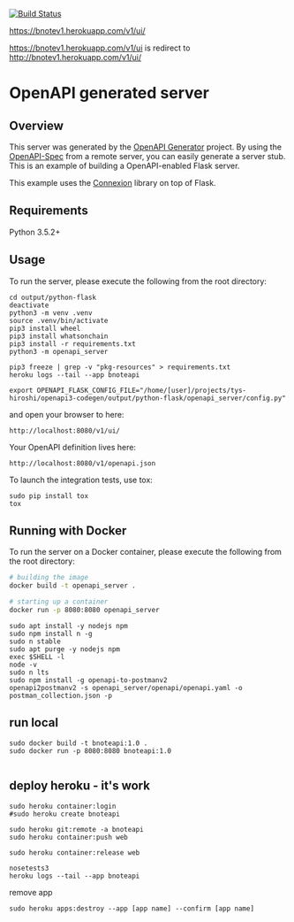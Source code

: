 [![Build Status](https://travis-ci.org/tys-hiroshi/bnoteapi.svg?branch=develop)](https://travis-ci.org/tys-hiroshi/bnoteapi)

https://bnotev1.herokuapp.com/v1/ui/

https://bnotev1.herokuapp.com/v1/ui is redirect to http://bnotev1.herokuapp.com/v1/ui/

# OpenAPI generated server

## Overview
This server was generated by the [OpenAPI Generator](https://openapi-generator.tech) project. By using the
[OpenAPI-Spec](https://openapis.org) from a remote server, you can easily generate a server stub.  This
is an example of building a OpenAPI-enabled Flask server.

This example uses the [Connexion](https://github.com/zalando/connexion) library on top of Flask.

## Requirements
Python 3.5.2+

## Usage
To run the server, please execute the following from the root directory:

```
cd output/python-flask
deactivate
python3 -m venv .venv
source .venv/bin/activate
pip3 install wheel
pip3 install whatsonchain
pip3 install -r requirements.txt
python3 -m openapi_server

pip3 freeze | grep -v "pkg-resources" > requirements.txt
heroku logs --tail --app bnoteapi
```

```
export OPENAPI_FLASK_CONFIG_FILE="/home/[user]/projects/tys-hiroshi/openapi3-codegen/output/python-flask/openapi_server/config.py"
```

and open your browser to here:

```
http://localhost:8080/v1/ui/
```

Your OpenAPI definition lives here:

```
http://localhost:8080/v1/openapi.json
```

To launch the integration tests, use tox:
```
sudo pip install tox
tox
```

## Running with Docker

To run the server on a Docker container, please execute the following from the root directory:

```bash
# building the image
docker build -t openapi_server .

# starting up a container
docker run -p 8080:8080 openapi_server
```


```
sudo apt install -y nodejs npm
sudo npm install n -g
sudo n stable
sudo apt purge -y nodejs npm
exec $SHELL -l
node -v
sudo n lts
sudo npm install -g openapi-to-postmanv2
openapi2postmanv2 -s openapi_server/openapi/openapi.yaml -o postman_collection.json -p
```



## run local

```
sudo docker build -t bnoteapi:1.0 .
sudo docker run -p 8080:8080 bnoteapi:1.0


```

## deploy heroku - it's work

```
sudo heroku container:login
#sudo heroku create bnoteapi

sudo heroku git:remote -a bnoteapi
sudo heroku container:push web

sudo heroku container:release web

nosetests3
heroku logs --tail --app bnoteapi

```

remove app

```
sudo heroku apps:destroy --app [app name] --confirm [app name]
```